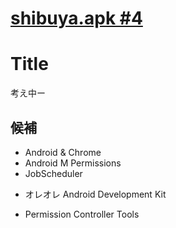 # [shibuya.apk #4](http://shibuya-apk.connpass.com/event/21474/)

# Title

考え中ー

## 候補

* Android & Chrome
* Android M Permissions
* JobScheduler
+ オレオレ Android Development Kit
* Permission Controller Tools
